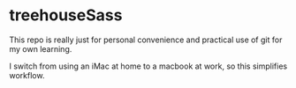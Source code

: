 # treehouseSass

This repo is really just for personal convenience and practical use of git for my own learning. 

I switch from using an iMac at home to a macbook at work, so this simplifies workflow. 
